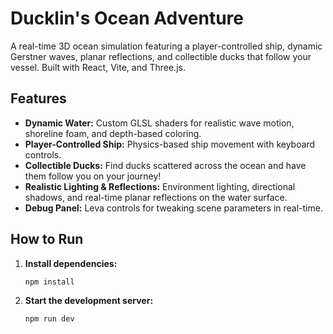# Ducklin's Ocean Adventure

A real-time 3D ocean simulation featuring a player-controlled ship, dynamic Gerstner waves, planar reflections, and collectible ducks that follow your vessel. Built with React, Vite, and Three.js.

## Features

- **Dynamic Water:** Custom GLSL shaders for realistic wave motion, shoreline foam, and depth-based coloring.
- **Player-Controlled Ship:** Physics-based ship movement with keyboard controls.
- **Collectible Ducks:** Find ducks scattered across the ocean and have them follow you on your journey!
- **Realistic Lighting & Reflections:** Environment lighting, directional shadows, and real-time planar reflections on the water surface.
- **Debug Panel:** Leva controls for tweaking scene parameters in real-time.

## How to Run

1.  **Install dependencies:**
    ```bash
    npm install
    ```
2.  **Start the development server:**
    ```bash
    npm run dev
    ```
